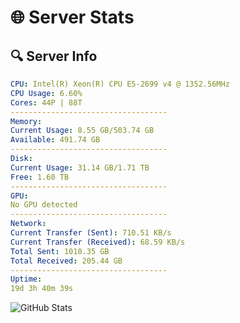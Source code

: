 # 🌐 Server Stats
## 🔍 Server Info
```yaml
CPU: Intel(R) Xeon(R) CPU E5-2699 v4 @ 1352.56MHz
CPU Usage: 6.60%
Cores: 44P | 88T
-----------------------------------
Memory:
Current Usage: 8.55 GB/503.74 GB
Available: 491.74 GB
-----------------------------------
Disk:
Current Usage: 31.14 GB/1.71 TB
Free: 1.60 TB
-----------------------------------
GPU:
No GPU detected
-----------------------------------
Network:
Current Transfer (Sent): 710.51 KB/s
Current Transfer (Received): 68.59 KB/s
Total Sent: 1010.35 GB
Total Received: 205.44 GB
-----------------------------------
Uptime:
19d 3h 40m 39s
```
![GitHub Stats](https://img.shields.io/badge/Updated-2025-05-08_20:49:27-blue)